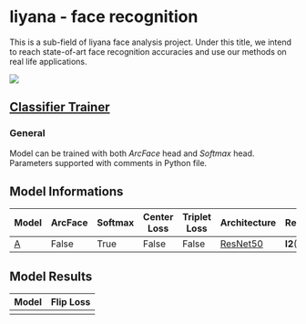# liyana - face recognition

This is a sub-field of liyana face analysis project. Under this title, we intend to reach state-of-art face recognition accuracies and use our methods on real life applications.



![](https://i.ibb.co/26ZRX8q/sv2.png)



## [Classifier Trainer](train_classifier.py)

### General

Model can be trained with both _ArcFace_ head and _Softmax_ head. Parameters supported with comments in Python file. 



## Model Informations



| Model                                                        | ArcFace | Softmax | Center Loss | Triplet Loss | Architecture                                      | Regularization | LR   |
| ------------------------------------------------------------ | ------- | ------- | ----------- | ------------ | ------------------------------------------------- | -------------- | ---- |
| [A](https://drive.google.com/open?id=1yU4upF0_-0aSKd9J3-EBW4vw16B5N32y) | False   | True    | False       | False        | [ResNet50](https://keras.io/applications/#resnet) | **l2**(5e-4)   |      |





## Model Results

| Model | Flip Loss |
| ----- | --------- |
|       |           |

